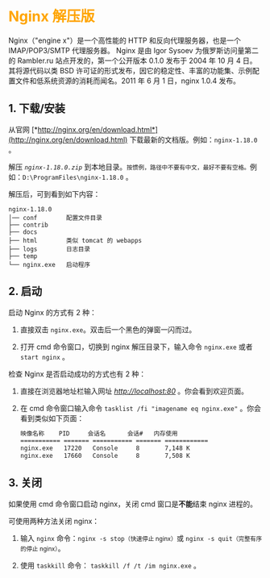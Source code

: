 # <font color="orange">Nginx 解压版</font>

Nginx（"engine x"）是一个高性能的 HTTP 和反向代理服务器，也是一个 IMAP/POP3/SMTP 代理服务器。 Nginx 是由 Igor Sysoev 为俄罗斯访问量第二的 Rambler.ru 站点开发的，第一个公开版本 0.1.0 发布于 2004 年 10 月 4 日。其将源代码以类 BSD 许可证的形式发布，因它的稳定性、丰富的功能集、示例配置文件和低系统资源的消耗而闻名。2011 年 6 月 1 日，nginx 1.0.4 发布。

## 1. 下载/安装

从官网 [*http://nginx.org/en/download.html*](http://nginx.org/en/download.html) 下载最新的文档版。例如：`nginx-1.18.0` 。

解压 *`nginx-1.18.0.zip`* 到本地目录。<small>按惯例，路径中不要有中文，最好不要有空格。</small>例如：`D:\ProgramFiles\nginx-1.18.0` 。

解压后，可到看到如下内容：

```
nginx-1.18.0
│── conf        配置文件目录
├── contrib
├── docs
├── html        类似 tomcat 的 webapps
├── logs        日志目录
├── temp
└── nginx.exe   启动程序
```


## 2. 启动

启动 Nginx 的方式有 2 种：

1.  直接双击 `nginx.exe`。双击后一个黑色的弹窗一闪而过。

2.  打开 cmd 命令窗口，切换到 nginx 解压目录下，输入命令 `nginx.exe` 或者 `start nginx` 。

检查 Nginx 是否启动成功的方式也有 2 种：

1.  直接在浏览器地址栏输入网址 [*http://localhost:80*](http://localhost:80) 。你会看到欢迎页面。

2.  在 cmd 命令窗口输入命令 `tasklist /fi "imagename eq nginx.exe"` 。你会看到类似如下页面：

    ```txt
    映像名称    PID     会话名      会话#   内存使用
    =========== ======= =========== ======= ============
    nginx.exe   17220   Console     8       7,148 K
    nginx.exe   17660   Console     8       7,508 K
    ```

## 3. 关闭

如果使用 cmd 命令窗口启动 nginx，关闭 cmd 窗口是**不能**结束 nginx 进程的。

可使用两种方法关闭 nginx：

1.  输入 `nginx` 命令：`nginx -s stop`<small>（快速停止 nginx）</small>或 `nginx -s quit`<small>（完整有序的停止 nginx）</small>。

2.  使用 `taskkill` 命令：   `taskkill /f /t /im nginx.exe` 。
